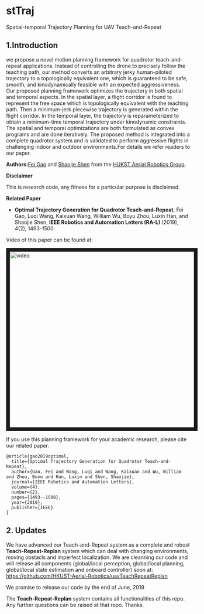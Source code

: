 # stTraj
Spatial-temporal Trajectory Planning for UAV Teach-and-Repeat

## 1.Introduction
we propose a novel motion planning framework for quadrotor teach-and-repeat applications. Instead of controlling the drone to precisely follow the teaching path, our method converts an arbitrary jerky human-piloted trajectory to a topologically equivalent one, which is guaranteed to be safe, smooth, and kinodynamically feasible with an expected aggressiveness. Our proposed planning framework optimizes the trajectory in both spatial and temporal aspects. In the spatial layer, a flight corridor is found to represent the free space which is topologically equivalent with the teaching path. Then a minimum-jerk piecewise trajectory is generated within the flight corridor. In the temporal layer, the trajectory is reparameterized to obtain a minimum-time temporal trajectory under kinodynamic constraints. The spatial and temporal optimizations are both formulated as convex programs and are done iteratively. The proposed method is integrated into a complete quadrotor system and is validated to perform aggressive flights in challenging indoor and outdoor environments.For details we refer readers to our paper.

**Authors:**[Fei Gao](https://ustfei.com/) and [Shaojie Shen](http://www.ece.ust.hk/ece.php/profile/facultydetail/eeshaojie) from the [HUKST Aerial Robotics Group](uav.ust.hk).

**Disclaimer**

This is research code, any fitness for a particular purpose is disclaimed.

**Related Paper**
* **Optimal Trajectory Generation for Quadrotor Teach-and-Repeat**, Fei Gao, Luqi Wang, Kaixuan Wang, William Wu, Boyu Zhou, Luxin Han, and Shaojie Shen, **IEEE Robotics and Automation Letters (RA-L)** (2019), 4(2), 1493-1500.

Video of this paper can be found at:

<a href="https://www.youtube.com/watch?v=ehoJi4K_QKE" 
target="_blank"><img src="https://img.youtube.com/vi/ehoJi4K_QKE/0.jpg" 
alt="video" width="752" height="480" border="10" /></a>

If you use this planning framework for your academic research, please cite our related paper.
```
@article{gao2019optimal,
  title={Optimal Trajectory Generation for Quadrotor Teach-and-Repeat},
  author={Gao, Fei and Wang, Luqi and Wang, Kaixuan and Wu, William and Zhou, Boyu and Han, Luxin and Shen, Shaojie},
  journal={IEEE Robotics and Automation Letters},
  volume={4},
  number={2},
  pages={1493--1500},
  year={2019},
  publisher={IEEE}
}
```
## 2. Updates

We have advanced our Teach-and-Repeat system as a complete and robust **Teach-Repeat-Replan** system which can deal with changing environments, moving obstacls and imperfect localization. We are cleanning our code and will release all components (global/local perception, global/local planning, global/local state estimation and onboard controller) soon at:
https://github.com/HKUST-Aerial-Robotics/uavTeachRepeatReplan

We promise to release our code by the end of June, 2019

The **Teach-Repeat-Replan** system contains all functionalities of this repo. Any further questions can be raised at that repo. Thanks.
